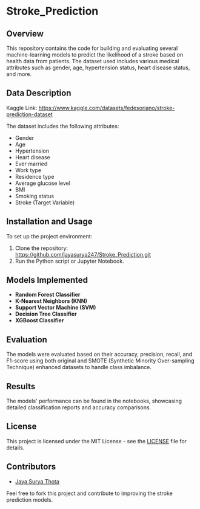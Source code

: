 # Stroke_Prediction

## Overview
This repository contains the code for building and evaluating several machine-learning models to predict the likelihood of a stroke based on health data from patients. The dataset used includes various medical attributes such as gender, age, hypertension status, heart disease status, and more.

## Data Description
Kaggle Link: https://www.kaggle.com/datasets/fedesoriano/stroke-prediction-dataset

The dataset includes the following attributes:
- Gender
- Age
- Hypertension
- Heart disease
- Ever married
- Work type
- Residence type
- Average glucose level
- BMI
- Smoking status
- Stroke (Target Variable)
  
## Installation and Usage
To set up the project environment:
1. Clone the repository: https://github.com/jayasurya247/Stroke_Prediction.git
2. Run the Python script or Jupyter Notebook.
## Models Implemented
- **Random Forest Classifier**
- **K-Nearest Neighbors (KNN)**
- **Support Vector Machine (SVM)**
- **Decision Tree Classifier**
- **XGBoost Classifier**

## Evaluation
The models were evaluated based on their accuracy, precision, recall, and F1-score using both original and SMOTE (Synthetic Minority Over-sampling Technique) enhanced datasets to handle class imbalance.

## Results
The models' performance can be found in the notebooks, showcasing detailed classification reports and accuracy comparisons.

## License
This project is licensed under the MIT License - see the [LICENSE](LICENSE.md) file for details.

## Contributors
- [Jaya Surya Thota](https://github.com/jayasurya247)

Feel free to fork this project and contribute to improving the stroke prediction models.
